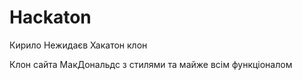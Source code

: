 # Hackaton
Кирило Нежидаєв Хакатон клон

Клон сайта МакДональдс з стилями та майже всім функціоналом 
